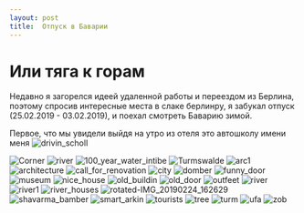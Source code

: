```yaml
---
layout: post
title:  Отпуск в Баварии
---
```


# Или тяга к горам

Недавно я загорелся идеей удаленной работы и переездом из Берлина,
поэтому спросив интересные места в слаке берлинру, я забукал отпуск (25.02.2019 - 03.02.2019),
и поехал смотреть Баварию зимой.

Первое, что мы увидели выйдя на утро из отеля это автошколу имени меня
![drivin_scholl](https://vladblogimages.blob.core.windows.net/wintervacations2019/driving_scholl.jpg)

![Corner](https://vladblogimages.blob.core.windows.net/wintervacations2019/corner.jpg)
![river](https://vladblogimages.blob.core.windows.net/wintervacations2019/river.jpg)
![100_year_water_intibe](https://vladblogimages.blob.core.windows.net/wintervacations2019/100_year_water_intibe.jpg)
![Turmswalde](https://vladblogimages.blob.core.windows.net/wintervacations2019/Turmswalde.jpg)
![arc1](https://vladblogimages.blob.core.windows.net/wintervacations2019/arc1.jpg)
![architecture](https://vladblogimages.blob.core.windows.net/wintervacations2019/architecture.jpg)
![call_for_renovation](https://vladblogimages.blob.core.windows.net/wintervacations2019/call_for_renovation.jpg)
![city](https://vladblogimages.blob.core.windows.net/wintervacations2019/city.jpg)
![domber](https://vladblogimages.blob.core.windows.net/wintervacations2019/domberg.jpg)
![funny_door](https://vladblogimages.blob.core.windows.net/wintervacations2019/funny_door.jpg)
![museum](https://vladblogimages.blob.core.windows.net/wintervacations2019/museum.jpg)
![nice_house](https://vladblogimages.blob.core.windows.net/wintervacations2019/nice_house.jpg)
![old_buildin](https://vladblogimages.blob.core.windows.net/wintervacations2019/old_building.jpg)
![old_door](https://vladblogimages.blob.core.windows.net/wintervacations2019/old_door.jpg)
![outfeet](https://vladblogimages.blob.core.windows.net/wintervacations2019/outfeet.jpg)
![river](https://vladblogimages.blob.core.windows.net/wintervacations2019/river.jpg)
![river1](https://vladblogimages.blob.core.windows.net/wintervacations2019/river1.jpg)
![river_houses](https://vladblogimages.blob.core.windows.net/wintervacations2019/river_houses.jpg)
![rotated-IMG_20190224_162629](https://vladblogimages.blob.core.windows.net/wintervacations2019/rotated-IMG_20190224_162629.jpg)
![shavarma_bamber](https://vladblogimages.blob.core.windows.net/wintervacations2019/shavarma_bamberg.jpg)
![smart_arkin](https://vladblogimages.blob.core.windows.net/wintervacations2019/smart_parking.jpg)
![tourists](https://vladblogimages.blob.core.windows.net/wintervacations2019/tourists.jpg)
![tree](https://vladblogimages.blob.core.windows.net/wintervacations2019/tree.jpg)
![turm](https://vladblogimages.blob.core.windows.net/wintervacations2019/turm.jpg)
![ufa](https://vladblogimages.blob.core.windows.net/wintervacations2019/ufa.jpg)
![zob](https://vladblogimages.blob.core.windows.net/wintervacations2019/zob.jpg)
